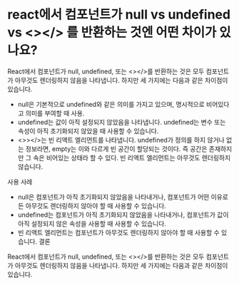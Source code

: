 # react에서 컴포넌트가 null vs undefined vs <></> 를 반환하는 것엔 어떤 차이가 있나요?

React에서 컴포넌트가 null, undefined, 또는 <></>를 반환하는 것은 모두 컴포넌트가 아무것도 렌더링하지 않음을 나타냅니다. 하지만 세 가지에는 다음과 같은 차이점이 있습니다.

- null은 기본적으로 undefined와 같은 의미를 가지고 있으며, 명시적으로 비어있다고 의미를 부여할 때 사용.
- undefined는 값이 아직 설정되지 않았음을 나타냅니다. undefined는 변수 또는 속성이 아직 초기화되지 않았을 때 사용할 수 있습니다.
- <>></>는 빈 리액트 엘리먼트를 나타냅니다. undefined가 정의를 하지 않거나 없는 정보라면, empty는 이와 다르게 빈 공간이 할당되는 것이다. 즉 공간은 존재하지만 그 속은 비어있는 상태라 할 수 있다.
  빈 리액트 엘리먼트는 아무것도 렌더링하지 않습니다.

사용 사례

- null은 컴포넌트가 아직 초기화되지 않았음을 나타내거나, 컴포넌트가 어떤 이유로든 아무것도 렌더링하지 않아야 할 때 사용할 수 있습니다.
- undefined는 컴포넌트가 아직 초기화되지 않았음을 나타내거나, 컴포넌트가 값이 아직 설정되지 않은 속성을 사용할 때 사용할 수 있습니다.
- 빈 리액트 엘리먼트는 컴포넌트가 아무것도 렌더링하지 않아야 할 때 사용할 수 있습니다.
  결론

React에서 컴포넌트가 null, undefined, 또는 <></>를 반환하는 것은 모두 컴포넌트가 아무것도 렌더링하지 않음을 나타냅니다. 하지만 세 가지에는 다음과 같은 차이점이 있습니다.
